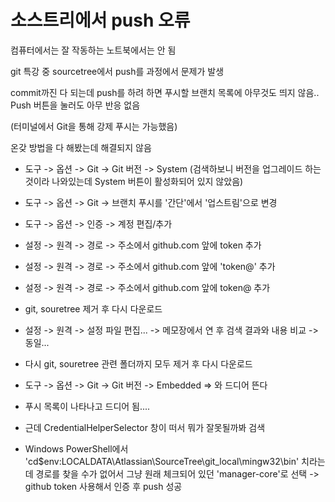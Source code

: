# 소스트리에서 push 오류

컴퓨터에서는 잘 작동하는 노트북에서는 안 됨

git 특강 중 sourcetree에서 push를 과정에서 문제가 발생

commit까진 다 되는데 push를 하려 하면 푸시할 브랜치 목록에 아무것도 띄지 않음..
Push 버튼을 눌러도 아무 반응 없음

(터미널에서 Git을 통해 강제 푸시는 가능했음)


온갖 방법을 다 해봤는데 해결되지 않음
- 도구 -> 옵션 -> Git -> Git 버전 -> System (검색하보니 버전을 업그레이드 하는 것이라 나와있는데 System 버튼이 활성화되어 있지 않았음)
- 도구 -> 옵션 -> Git -> 브랜치 푸시를 '간단'에서 '업스트림'으로 변경
- 도구 -> 옵션 -> 인증 -> 계정 편집/추가
- 설정 -> 원격 -> 경로 -> 주소에서 github.com 앞에 token 추가
- 설정 -> 원격 -> 경로 -> 주소에서 github.com 앞에 'token@' 추가
- 설정 -> 원격 -> 경로 -> 주소에서 github.com 앞에 token@ 추가
- git, souretree 제거 후 다시 다운로드
- 설정 -> 원격 -> 설정 파일 편집... -> 메모장에서 연 후 검색 결과와 내용 비교 -> 동일...
- 다시 git, souretree 관련 폴더까지 모두 제거 후 다시 다운로드
- 도구 -> 옵션 -> Git -> Git 버전 -> Embedded
=> 와 드디어 뜬다

- 푸시 목록이 나타나고 드디어 됨....

- 근데 CredentialHelperSelector 창이 떠서 뭐가 잘못될까봐 검색
- Windows PowerShell에서 'cd$env:LOCALDATA\Atlassian\SourceTree\git_local\mingw32\bin\' 치라는데 경로를 찾을 수가 없어서 그냥 원래 체크되어 있던 'manager-core'로 선택
-> github token 사용해서 인증 후 push 성공
